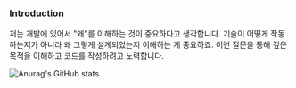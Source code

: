 ### Introduction

저는 개발에 있어서 "왜"를 이해하는 것이 중요하다고 생각합니다. 기술이 어떻게 작동하는지가 아니라 왜 그렇게 설계되었는지 이해하는 게 중요하죠.
이런 질문을 통해 깊은 목적을 이해하고 코드를 작성하려고 노력합니다.

![Anurag's GitHub stats](https://github-readme-stats.vercel.app/api?username=sungheeyoon&show_icons=true&theme=00000000)
